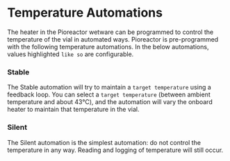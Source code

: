 # Temperature Automations

The heater in the Pioreactor wetware can be programmed to control the temperature of the vial in automated ways. Pioreactor is pre-programmed with the following temperature automations. In the below automations, values highlighted `like so` are configurable.

### Stable

The Stable automation will try to maintain a `target temperature` using a feedback loop. You can select a `target temperature` (between ambient temperature and about 43℃), and the automation will vary the onboard heater to maintain that temperature in the vial.

### Silent

The Silent automation is the simplest automation: do not control the temperature in any way. Reading and logging of temperature will still occur.

